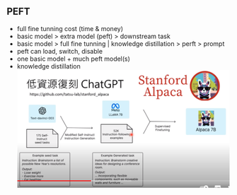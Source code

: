 ## PEFT
* full fine tunning cost (time & money)
* basic model > extra model (peft) > downstream task
* basic model > full fine tunning | knowledge distillation > perft > prompt
* peft can load, switch, disable
* one basic model + much peft model(s)
* knowledge distillation
![knowledge distillation](./images/peft01.png)
